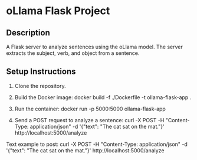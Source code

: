 # oLlama Flask Project

## Description
A Flask server to analyze sentences using the oLlama model. The server extracts the subject, verb, and object from a sentence.

## Setup Instructions

1. Clone the repository.
2. Build the Docker image:
docker build -f ./Dockerfile -t ollama-flask-app .

3. Run the container:
docker run -p 5000:5000 ollama-flask-app

4. Send a POST request to analyze a sentence:
curl -X POST -H "Content-Type: application/json"
-d '{"text": "The cat sat on the mat."}'
http://localhost:5000/analyze

Text example to post: curl -X POST -H "Content-Type: application/json" -d '{"text": "The cat sat on the mat."}' http://localhost:5000/analyze

